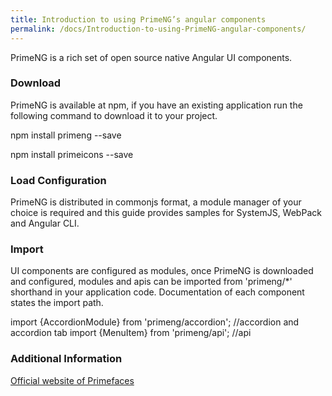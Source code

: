 ```yaml
---
title: Introduction to using PrimeNG’s angular components
permalink: /docs/Introduction-to-using-PrimeNG-angular-components/
---
```


PrimeNG is a rich set of open source native Angular UI components.
### Download

PrimeNG is available at npm, if you have an existing application run the following command to download it to your project.


npm install primeng --save

npm install primeicons --save

### Load Configuration

PrimeNG is distributed in commonjs format, a module manager of your choice is required and this guide provides samples for SystemJS, WebPack and Angular CLI.
### Import

UI components are configured as modules, once PrimeNG is downloaded and configured, modules and apis can be imported from 'primeng/*' shorthand in your application code. Documentation of each component states the import path.


import {AccordionModule} from 'primeng/accordion';     //accordion and accordion tab
import {MenuItem} from 'primeng/api';                 //api


### Additional Information

[Official website of Primefaces](https://www.primefaces.org/primeng/#/)